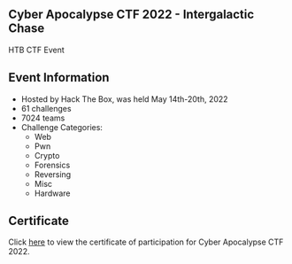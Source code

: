 Cyber Apocalypse CTF 2022 - Intergalactic Chase
---------
HTB CTF Event

## Event Information
 - Hosted by Hack The Box, was held May 14th-20th, 2022
 - 61 challenges
 - 7024 teams
 - Challenge Categories:
    - Web
    - Pwn
    - Crypto
    - Forensics
    - Reversing
    - Misc
    - Hardware

## Certificate 
Click [here](https://github.com/parkerswierzewski/HackTheBox/blob/main/ctf/CyberApocalypse2022/CTF-Cyber-Apocalypse-2022.pdf) to view the certificate of participation for Cyber Apocalypse CTF 2022.

